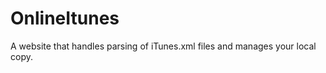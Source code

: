 OnlineItunes
============

A website that handles parsing of iTunes.xml files and manages your local copy.
